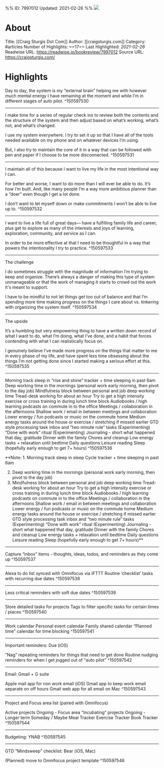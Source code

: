 %%
ID: 7997012
Updated: 2021-02-26
%%
![](https://readwise-assets.s3.amazonaws.com/static/images/article0.00998d930354.png)

# About
Title: [[Craig Sturgis Dot Com]]
Author: [[craigsturgis.com]]
Category: #articles
Number of Highlights: ==17==
Last Highlighted: *2021-02-26*
Readwise URL: https://readwise.io/bookreview/7997012
Source URL: https://craigsturgis.com/


# Highlights 
Day to day, the system is my “external brain” helping me with however much mental energy I have remaining at the moment and while I’m in different stages of auto pilot.  ^150597530

---

I make time for a series of regular check ins to review both the contents and the structure of the system and then adjust based on what’s working, what’s not, and what’s changed.

I use my system everywhere. I try to set it up so that I have all of the tools needed available on my phone and on whatever devices I’m using.

But, I also try to maintain the core of it in a way that can be followed with pen and paper if I choose to be more disconnected.  ^150597531

---

I maintain all of this because I want to live my life in the most intentional way I can.

For better and worse, I want to do more than I will ever be able to do. It’s how I’m built. And, like many people I’m a way more ambitious planner than a “doer” even though I get a lot done.

I don’t want to let myself down or make commitments I won’t be able to live up to.  ^150597532

---

I want to live a life full of great days— have a fulfilling family life and career, plus get to explore as many of the interests and joys of learning, exploration, community, and service as I can.

In order to be more effective at that I need to be thoughtful in a way that powers the intentionality I try to practice.  ^150597533

---

The challenge

I do sometimes struggle with the magnitude of information I’m trying to keep and organize. There’s always a danger of making this type of system unmanageable or that the work of managing it starts to crowd out the work it's meant to support.

I have to be mindful to not let things get too out of balance and that I’m spending more time making progress on the things I care about vs. tinkering with organizing the system itself.  ^150597534

---

The upside

It’s a humbling but very empowering thing to have a written down record of what I want to do, what I’m doing, what I’ve done, and a habit that forces contending with what I can realistically focus on.

I genuinely believe I’ve made more progress on the things that matter to me in every phase of my life, and have spent less time obsessing about the things I’m not getting done since I started making a serious effort at this.  ^150597535

---

Morning track sleep in “rise and shine” tracker + time sleeping in past 6am
Deep working time in the mornings (personal work early morning, then pivot to the day job)
Mindfulness block between personal and job deep working time
Tread-desk working for about an hour
Try to get a high intensity exercise or cross training in during lunch time block
Audiobooks / high learning podcasts on commute in to the office
Meetings / collaboration in the afternoons
Shallow work / email in between meetings and collaboration
Lower energy / fun podcasts or music on the commute home
Medium energy tasks around the house or exercise / stretching if missed earlier
GTD style processing task inbox and “two minute rule” tasks
(Experimenting) “Done with work” ritual
(Experimenting) Journaling - short what happened that day, gratitude
Dinner with the family
Chores and cleanup
Low energy tasks + relaxation until bedtime
Daily questions
Leisure reading
Sleep (hopefully early enough to get 7+ hours)  ^150597536

**Note: 1. Morning track sleep in sleep Cycle tracker + time sleeping in past 6am

2. Deep working time in the mornings (personal work early morning, then pivot to the day job)
3. Mindfulness block between personal and job deep working time
Tread-desk working for about an hour
Try to get a high intensity exercise or cross training in during lunch time block
Audiobooks / high learning podcasts on commute in to the office
Meetings / collaboration in the afternoons
Shallow work / email in between meetings and collaboration
Lower energy / fun podcasts or music on the commute home
Medium energy tasks around the house or exercise / stretching if missed earlier
GTD style processing task inbox and “two minute rule” tasks
(Experimenting) “Done with work” ritual
(Experimenting) Journaling - short what happened that day, gratitude
Dinner with the family
Chores and cleanup
Low energy tasks + relaxation until bedtime
Daily questions
Leisure reading
Sleep (hopefully early enough to get 7+ hours)**

---

Capture “inbox” items - thoughts, ideas, todos, and reminders as they come up  ^150597537

---

Alexa to do list synced with Omnifocus via IFTTT
Routine ‘checklist’ tasks with recurring due dates  ^150597538

---

Less critical reminders with soft due dates  ^150597539

---

Store detailed tasks for projects
Tags to filter specific tasks for certain times / places  ^150597540

---

Work calendar
Personal event calendar
Family shared calendar
“Planned time” calendar for time blocking  ^150597541

---

Important reminders: Due (iOS)

“Nag” repeating reminders for things that need to get done
Routine nudging reminders for when I get jogged out of “auto pilot”  ^150597542

---

Email: Gmail + G suite

Apple mail app for non work email (iOS)
Gmail app to keep work email separate on off hours
Gmail web app for all email on Mac  ^150597543

---

Project and Focus area list (paired with Omnifocus)

Active projects
Ongoing - Focus area
“Incubating” projects
Ongoing - Longer term
Someday / Maybe
Meal Tracker
Exercise Tracker
Book Tracker  ^150597544

---

Budgeting: YNAB  ^150597545

---

GTD “Mindsweep” checklist: Bear (iOS, Mac)

(Planned) move to Omnifocus project template  ^150597546

